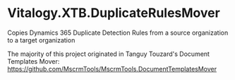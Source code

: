 # Vitalogy.XTB.DuplicateRulesMover
Copies Dynamics 365 Duplicate Detection Rules from a source organization to a target organization

The majority of this project originated in Tanguy Touzard's Document Templates Mover: https://github.com/MscrmTools/MscrmTools.DocumentTemplatesMover

